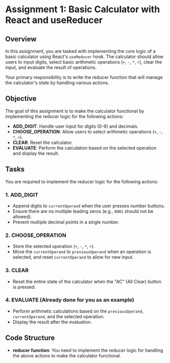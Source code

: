 # Assignment 1: Basic Calculator with React and useReducer

## Overview

In this assignment, you are tasked with implementing the core logic of a basic calculator using React's `useReducer` hook. The calculator should allow users to input digits, select basic arithmetic operations (`+`, `-`, `*`, `÷`), clear the input, and evaluate the result of operations.

Your primary responsibility is to write the reducer function that will manage the calculator's state by handling various actions.

## Objective

The goal of this assignment is to make the calculator functional by implementing the reducer logic for the following actions:

- **ADD_DIGIT**: Handle user input for digits (0-9) and decimals.
- **CHOOSE_OPERATION**: Allow users to select arithmetic operations (`+`, `-`, `*`, `÷`).
- **CLEAR**: Reset the calculator.
- **EVALUATE**: Perform the calculation based on the selected operation and display the result.

## Tasks

You are required to implement the reducer logic for the following actions:

### 1. ADD_DIGIT

- Append digits to `currentOperand` when the user presses number buttons.
- Ensure there are no multiple leading zeros (e.g., `0001` should not be allowed).
- Prevent multiple decimal points in a single number.

### 2. CHOOSE_OPERATION

- Store the selected operation (`+`, `-`, `*`, `÷`).
- Move the `currentOperand` to `previousOperand` when an operation is selected, and reset `currentOperand` to allow for new input.

### 3. CLEAR

- Reset the entire state of the calculator when the "AC" (All Clear) button is pressed.

### 4. EVALUATE (Already done for you as an example)

- Perform arithmetic calculations based on the `previousOperand`, `currentOperand`, and the selected operation.
- Display the result after the evaluation.

## Code Structure

- **reducer function**: You need to implement the reducer logic for handling the above actions to make the calculator functional.
